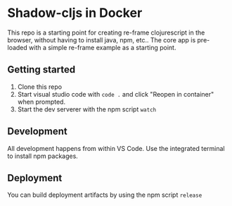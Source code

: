 # Shadow-cljs in Docker
This repo is a starting point for creating re-frame clojurescript in the browser, without having to install java, npm, etc..
The core app is pre-loaded with a simple re-frame example as a starting point. 

## Getting started
1. Clone this repo
2. Start visual studio code with `code .` and click "Reopen in container" when prompted.
4. Start the dev serverer with the npm script `watch`

## Development
All development happens from within VS Code. Use the integrated terminal to install npm packages. 

## Deployment
You can build deployment artifacts by using the npm script `release`
